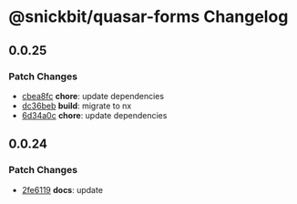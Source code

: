 # @snickbit/quasar-forms Changelog

## 0.0.25

### Patch Changes

- [cbea8fc](https://github.com/snickbit/quasar/commit/cbea8fc) **chore**:  update dependencies
- [dc36beb](https://github.com/snickbit/quasar/commit/dc36beb) **build**:  migrate to nx
- [6d34a0c](https://github.com/snickbit/quasar/commit/6d34a0c) **chore**:  update dependencies


## 0.0.24

### Patch Changes

- [2fe6119](https://github.com/snickbit/quasar/commit/2fe6119) **docs**:  update

